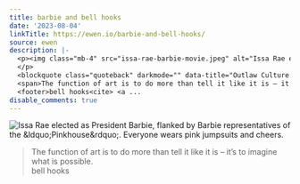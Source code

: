 ```yaml
---
title: barbie and bell hooks
date: '2023-08-04'
linkTitle: https://ewen.io/barbie-and-bell-hooks/
source: ewen
description: |-
  <p><img class="mb-4" src="issa-rae-barbie-movie.jpeg" alt="Issa Rae elected as President Barbie, flanked by Barbie representatives of the &amp;ldquo;Pinkhouse&amp;rdquo;. Everyone wears pink jumpsuits and cheers." />
  </p>
  <blockquote class="quoteback" darkmode="" data-title="Outlaw Culture: Resisting Representations (2012)" data-author="bell hooks" cite="https://collectiveliberation.org/wp-content/uploads/2013/01/hooks_Love_As_The_Practice_Of_Freedom.pdf">
  <span>The function of art is to do more than tell it like it is – it’s to imagine what is possible.</span>
  <footer>bell hooks<cite> <a ...
disable_comments: true
---
```

<p><img class="mb-4" src="issa-rae-barbie-movie.jpeg" alt="Issa Rae elected as President Barbie, flanked by Barbie representatives of the &amp;ldquo;Pinkhouse&amp;rdquo;. Everyone wears pink jumpsuits and cheers." />
</p>
<blockquote class="quoteback" darkmode="" data-title="Outlaw Culture: Resisting Representations (2012)" data-author="bell hooks" cite="https://collectiveliberation.org/wp-content/uploads/2013/01/hooks_Love_As_The_Practice_Of_Freedom.pdf">
<span>The function of art is to do more than tell it like it is – it’s to imagine what is possible.</span>
<footer>bell hooks<cite> <a ...